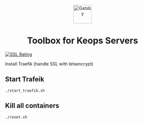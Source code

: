 <p align="center">
  <a href="https://www.ctc.io">
    <img alt="Gatsby" src="https://www.gatsbyjs.org/monogram.svg" width="60" />
  </a>
</p>
<h1 align="center">
  Toolbox for Keops Servers
</h1>

[![SSL Rating](https://sslbadge.org/?domain=example.com)](https://www.ssllabs.com/ssltest/analyze.html?d=statik.keops.io)


Install Traefik (handle SSL with letsencrypt)

## Start Trafeik

```./start_traefik.sh```


## Kill all containers

```./reset.sh```
